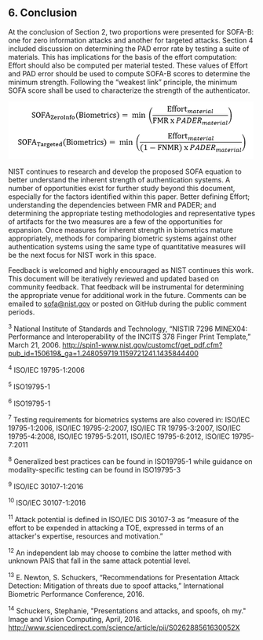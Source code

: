 ## 6. Conclusion
At the conclusion of Section 2, two proportions were presented for SOFA-B: one for zero information attacks and another for targeted attacks. Section 4 included discussion on determining the PAD error rate by testing a suite of materials. This has implications for the basis of the effort computation: Effort should also be computed per material tested. These values of Effort and PAD error should be used to compute SOFA-B scores to determine the minimum strength. Following the “weakest link” principle, the minimum SOFA score shall be used to characterize the strength of the authenticator.

![](media/sofaminimum.png)

NIST continues to research and develop the proposed SOFA equation to better understand the inherent strength of authentication systems. A number of opportunities exist for further study beyond this document, especially for the factors identified within this paper. Better defining Effort; understanding the dependencies between FMR and PADER; and determining the appropriate testing methodologies and representative types of artifacts for the two measures are a few of the opportunities for expansion. Once measures for inherent strength in biometrics mature appropriately, methods for comparing biometric systems against other authentication systems using the same type of quantitative measures will be the next focus for NIST work in this space.

Feedback is welcomed and highly encouraged as NIST continues this work. This document will be iteratively reviewed and updated based on community feedback. That feedback will be instrumental for determining the appropriate venue for additional work in the future. Comments can be emailed to sofa@nist.gov or posted on GitHub during the public comment periods.

<sup>3</sup> National Institute of Standards and Technology, “NISTIR 7296 MINEX04: Performance and Interoperability of the INCITS 378 Finger Print Template,” March 21, 2006. http://spin1-www.nist.gov/customcf/get_pdf.cfm?pub_id=150619&_ga=1.248059719.1159721241.1435844400

<sup>4</sup> ISO/IEC 19795-1:2006

<sup>5</sup> ISO19795-1

<sup>6</sup> ISO19795-1

<sup>7</sup> Testing requirements for biometrics systems are also covered in: ISO/IEC 19795-1:2006, ISO/IEC 19795-2:2007, ISO/IEC TR 19795-3:2007, ISO/IEC 19795-4:2008, ISO/IEC 19795-5:2011, ISO/IEC 19795-6:2012, ISO/IEC 19795-7:2011

<sup>8</sup> Generalized best practices can be found in ISO19795-1 while guidance on modality-specific testing can be found in ISO19795-3

<sup>9</sup> ISO/IEC 30107-1:2016

<sup>10</sup> ISO/IEC 30107-1:2016

<sup>11</sup> Attack potential is defined in ISO/IEC DIS 30107-3 as “measure of the effort to be expended in attacking a TOE, expressed in terms of an attacker's expertise, resources and motivation.”

<sup>12</sup> An independent lab may choose to combine the latter method with unknown PAIS that fall in the same attack potential level.

<sup>13</sup> E. Newton, S. Schuckers, “Recommendations for Presentation Attack Detection: Mitigation of threats due to spoof attacks,” International Biometric Performance Conference, 2016.

<sup>14</sup> Schuckers, Stephanie, "Presentations and attacks, and spoofs, oh my." Image and Vision Computing, April, 2016. http://www.sciencedirect.com/science/article/pii/S026288561630052X 
